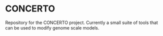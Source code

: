 # CONCERTO

Repository for the CONCERTO project. Currently a small suite of tools that can be used to modify genome scale models.

